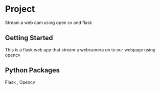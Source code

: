 # Project 
Stream a web cam using open cv and flask

## Getting Started
This is a flask web app that stream a webcamera on to our webpage using opencv

## Python Packages
Flask , Opencv